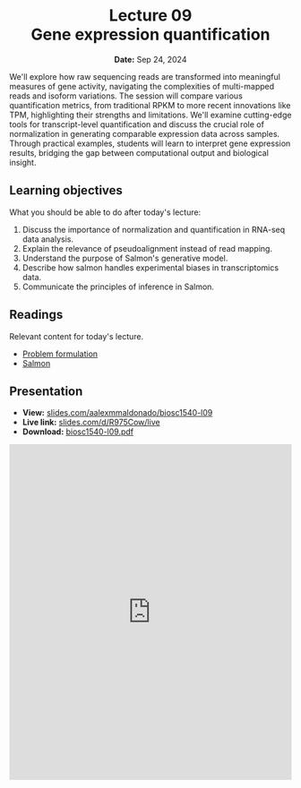 <h1 align="center">
<b>Lecture 09</b><br>
Gene expression quantification
</h1>
<p align="center">
<b>Date:</b> Sep 24, 2024
</p>

We'll explore how raw sequencing reads are transformed into meaningful measures of gene activity, navigating the complexities of multi-mapped reads and isoform variations.
The session will compare various quantification metrics, from traditional RPKM to more recent innovations like TPM, highlighting their strengths and limitations.
We'll examine cutting-edge tools for transcript-level quantification and discuss the crucial role of normalization in generating comparable expression data across samples.
Through practical examples, students will learn to interpret gene expression results, bridging the gap between computational output and biological insight.

## Learning objectives

What you should be able to do after today's lecture:

1.  Discuss the importance of normalization and quantification in RNA-seq data analysis.
2.  Explain the relevance of pseudoalignment instead of read mapping.
3.  Understand the purpose of Salmon's generative model.
4.  Describe how salmon handles experimental biases in transcriptomics data.
5.  Communicate the principles of inference in Salmon.

## Readings

Relevant content for today's lecture.

-   [Problem formulation](https://omics.crumblearn.org/transcriptomics/quant/problem/)
-   [Salmon](https://omics.crumblearn.org/transcriptomics/quant/salmon/#maximum-likelihood)

## Presentation

-   **View:** [slides.com/aalexmmaldonado/biosc1540-l09](https://slides.com/aalexmmaldonado/biosc1540-l09)
-   **Live link:** [slides.com/d/R975Cow/live](https://slides.com/d/R975Cow/live)
-   **Download:** [biosc1540-l09.pdf](/lectures/08/biosc1540-l09.pdf)

<iframe src="https://slides.com/aalexmmaldonado/biosc1540-l09/embed?byline=hidden&share=hidden" width="100%" height="600" title="BIOSC 1540: Lecture 09" scrolling="no" frameborder="0" webkitallowfullscreen mozallowfullscreen allowfullscreen></iframe>
